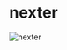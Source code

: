 # nexter
![nexter](https://user-images.githubusercontent.com/69843303/189676780-b7bc9609-4f8c-425f-8839-c65140ff9716.png)
